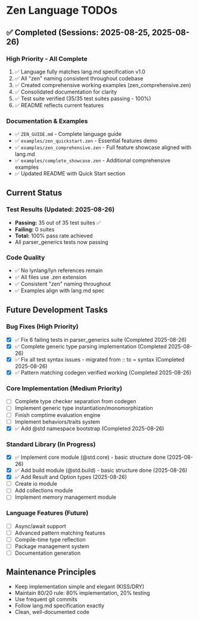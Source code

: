 # Zen Language TODOs

## ✅ Completed (Sessions: 2025-08-25, 2025-08-26)

### High Priority - All Complete
1. ✅ Language fully matches lang.md specification v1.0
2. ✅ All "zen" naming consistent throughout codebase
3. ✅ Created comprehensive working examples (zen_comprehensive.zen)
4. ✅ Consolidated documentation for clarity
5. ✅ Test suite verified (35/35 test suites passing - 100%)
6. ✅ README reflects current features

### Documentation & Examples
- ✅ `ZEN_GUIDE.md` - Complete language guide
- ✅ `examples/zen_quickstart.zen` - Essential features demo
- ✅ `examples/zen_comprehensive.zen` - Full feature showcase aligned with lang.md
- ✅ `examples/complete_showcase.zen` - Additional comprehensive examples
- ✅ Updated README with Quick Start section

## Current Status

### Test Results (Updated: 2025-08-26)
- **Passing:** 35 out of 35 test suites ✅
- **Failing:** 0 suites
- **Total:** 100% pass rate achieved
- All parser_generics tests now passing

### Code Quality
- ✅ No lynlang/lyn references remain
- ✅ All files use .zen extension
- ✅ Consistent "zen" naming throughout
- ✅ Examples align with lang.md spec

## Future Development Tasks

### Bug Fixes (High Priority)
- [x] ✅ Fix 6 failing tests in parser_generics suite (Completed 2025-08-26)
- [x] ✅ Complete generic type parsing implementation (Completed 2025-08-26)
- [x] ✅ Fix all test syntax issues - migrated from :: to = syntax (Completed 2025-08-26)
- [x] ✅ Pattern matching codegen verified working (Completed 2025-08-26)

### Core Implementation (Medium Priority)
- [ ] Complete type checker separation from codegen
- [ ] Implement generic type instantiation/monomorphization
- [ ] Finish comptime evaluation engine
- [ ] Implement behaviors/traits system
- [x] ✅ Add @std namespace bootstrap (Completed 2025-08-26)

### Standard Library (In Progress)
- [x] ✅ Implement core module (@std.core) - basic structure done (2025-08-26)
- [x] ✅ Add build module (@std.build) - basic structure done (2025-08-26)
- [x] ✅ Add Result and Option types (2025-08-26)
- [ ] Create io module
- [ ] Add collections module
- [ ] Implement memory management module

### Language Features (Future)
- [ ] Async/await support
- [ ] Advanced pattern matching features
- [ ] Compile-time type reflection
- [ ] Package management system
- [ ] Documentation generation

## Maintenance Principles
- Keep implementation simple and elegant (KISS/DRY)
- Maintain 80/20 rule: 80% implementation, 20% testing
- Use frequent git commits
- Follow lang.md specification exactly
- Clean, well-documented code